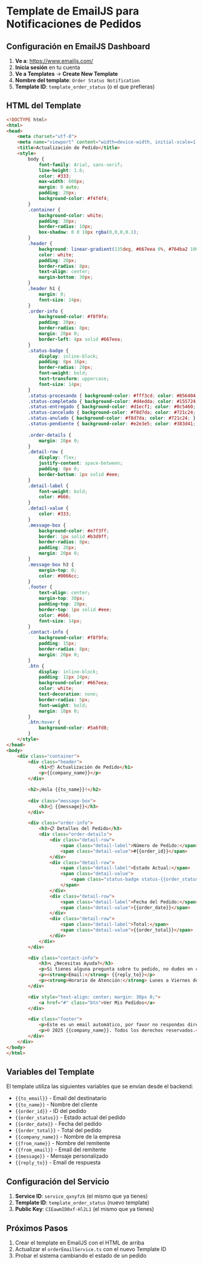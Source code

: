 # Template de EmailJS para Notificaciones de Pedidos

## Configuración en EmailJS Dashboard

1. **Ve a**: https://www.emailjs.com/
2. **Inicia sesión** en tu cuenta
3. **Ve a Templates** → **Create New Template**
4. **Nombre del template**: `Order Status Notification`
5. **Template ID**: `template_order_status` (o el que prefieras)

## HTML del Template

```html
<!DOCTYPE html>
<html>
<head>
    <meta charset="utf-8">
    <meta name="viewport" content="width=device-width, initial-scale=1.0">
    <title>Actualización de Pedido</title>
    <style>
        body {
            font-family: Arial, sans-serif;
            line-height: 1.6;
            color: #333;
            max-width: 600px;
            margin: 0 auto;
            padding: 20px;
            background-color: #f4f4f4;
        }
        .container {
            background-color: white;
            padding: 30px;
            border-radius: 10px;
            box-shadow: 0 0 10px rgba(0,0,0,0.1);
        }
        .header {
            background: linear-gradient(135deg, #667eea 0%, #764ba2 100%);
            color: white;
            padding: 20px;
            border-radius: 8px;
            text-align: center;
            margin-bottom: 30px;
        }
        .header h1 {
            margin: 0;
            font-size: 24px;
        }
        .order-info {
            background-color: #f8f9fa;
            padding: 20px;
            border-radius: 8px;
            margin: 20px 0;
            border-left: 4px solid #667eea;
        }
        .status-badge {
            display: inline-block;
            padding: 8px 16px;
            border-radius: 20px;
            font-weight: bold;
            text-transform: uppercase;
            font-size: 14px;
        }
        .status-procesando { background-color: #fff3cd; color: #856404; }
        .status-completado { background-color: #d4edda; color: #155724; }
        .status-entregado { background-color: #d1ecf1; color: #0c5460; }
        .status-cancelado { background-color: #f8d7da; color: #721c24; }
        .status-anulado { background-color: #f8d7da; color: #721c24; }
        .status-pendiente { background-color: #e2e3e5; color: #383d41; }
        
        .order-details {
            margin: 20px 0;
        }
        .detail-row {
            display: flex;
            justify-content: space-between;
            padding: 8px 0;
            border-bottom: 1px solid #eee;
        }
        .detail-label {
            font-weight: bold;
            color: #666;
        }
        .detail-value {
            color: #333;
        }
        .message-box {
            background-color: #e7f3ff;
            border: 1px solid #b3d9ff;
            border-radius: 8px;
            padding: 20px;
            margin: 20px 0;
        }
        .message-box h3 {
            margin-top: 0;
            color: #0066cc;
        }
        .footer {
            text-align: center;
            margin-top: 30px;
            padding-top: 20px;
            border-top: 1px solid #eee;
            color: #666;
            font-size: 14px;
        }
        .contact-info {
            background-color: #f8f9fa;
            padding: 15px;
            border-radius: 8px;
            margin: 20px 0;
        }
        .btn {
            display: inline-block;
            padding: 12px 24px;
            background-color: #667eea;
            color: white;
            text-decoration: none;
            border-radius: 5px;
            font-weight: bold;
            margin: 10px 0;
        }
        .btn:hover {
            background-color: #5a6fd8;
        }
    </style>
</head>
<body>
    <div class="container">
        <div class="header">
            <h1>📦 Actualización de Pedido</h1>
            <p>{{company_name}}</p>
        </div>

        <h2>¡Hola {{to_name}}!</h2>
        
        <div class="message-box">
            <h3>📢 {{message}}</h3>
        </div>

        <div class="order-info">
            <h3>📋 Detalles del Pedido</h3>
            <div class="order-details">
                <div class="detail-row">
                    <span class="detail-label">Número de Pedido:</span>
                    <span class="detail-value">#{{order_id}}</span>
                </div>
                <div class="detail-row">
                    <span class="detail-label">Estado Actual:</span>
                    <span class="detail-value">
                        <span class="status-badge status-{{order_status}}">{{order_status}}</span>
                    </span>
                </div>
                <div class="detail-row">
                    <span class="detail-label">Fecha del Pedido:</span>
                    <span class="detail-value">{{order_date}}</span>
                </div>
                <div class="detail-row">
                    <span class="detail-label">Total:</span>
                    <span class="detail-value">{{order_total}}</span>
                </div>
            </div>
        </div>

        <div class="contact-info">
            <h3>📞 ¿Necesitas Ayuda?</h3>
            <p>Si tienes alguna pregunta sobre tu pedido, no dudes en contactarnos:</p>
            <p><strong>Email:</strong> {{reply_to}}</p>
            <p><strong>Horario de Atención:</strong> Lunes a Viernes de 9:00 a 18:00</p>
        </div>

        <div style="text-align: center; margin: 30px 0;">
            <a href="#" class="btn">Ver Mis Pedidos</a>
        </div>

        <div class="footer">
            <p>Este es un email automático, por favor no respondas directamente.</p>
            <p>© 2025 {{company_name}}. Todos los derechos reservados.</p>
        </div>
    </div>
</body>
</html>
```

## Variables del Template

El template utiliza las siguientes variables que se envían desde el backend:

- `{{to_email}}` - Email del destinatario
- `{{to_name}}` - Nombre del cliente
- `{{order_id}}` - ID del pedido
- `{{order_status}}` - Estado actual del pedido
- `{{order_date}}` - Fecha del pedido
- `{{order_total}}` - Total del pedido
- `{{company_name}}` - Nombre de la empresa
- `{{from_name}}` - Nombre del remitente
- `{{from_email}}` - Email del remitente
- `{{message}}` - Mensaje personalizado
- `{{reply_to}}` - Email de respuesta

## Configuración del Servicio

1. **Service ID**: `service_qxnyfzk` (el mismo que ya tienes)
2. **Template ID**: `template_order_status` (nuevo template)
3. **Public Key**: `CIEawmID0xf-Hl2L1` (el mismo que ya tienes)

## Próximos Pasos

1. Crear el template en EmailJS con el HTML de arriba
2. Actualizar el `orderEmailService.ts` con el nuevo Template ID
3. Probar el sistema cambiando el estado de un pedido
